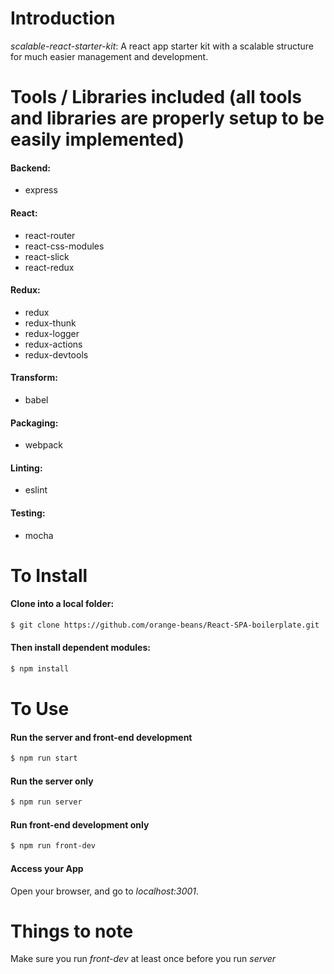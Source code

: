 # Introduction
*scalable-react-starter-kit*:
A react app starter kit with a scalable structure for much easier management and development. 

# Tools / Libraries included (all tools and libraries are properly setup to be easily implemented)
#### Backend:
* express

#### React:
* react-router
* react-css-modules
* react-slick
* react-redux

#### Redux:
* redux
* redux-thunk
* redux-logger
* redux-actions
* redux-devtools

#### Transform:
* babel

#### Packaging:
* webpack

#### Linting:
* eslint

#### Testing:
* mocha

# To Install
#### Clone into a local folder:
```bash
$ git clone https://github.com/orange-beans/React-SPA-boilerplate.git
```
#### Then install dependent modules:
```bash
$ npm install
```

# To Use
#### Run the server and front-end development
```bash
$ npm run start
```

#### Run the server only
```bash
$ npm run server
```

#### Run front-end development only
```bash
$ npm run front-dev
```

#### Access your App
Open your browser, and go to *localhost:3001*.

# Things to note
Make sure you run *front-dev* at least once before you run *server*
